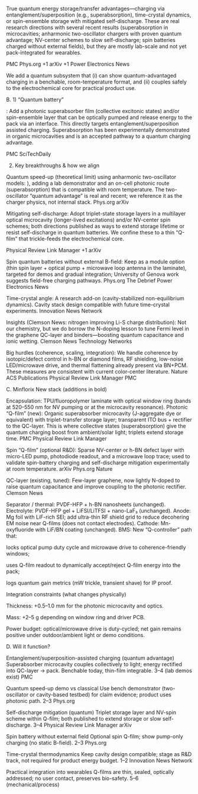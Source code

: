True quantum energy storage/transfer advantages—charging via entanglement/superposition (e.g., superabsorption), 
time-crystal dynamics, or spin-ensemble storage with mitigated self-discharge. 
These are real research directions with several recent results (superabsorption in microcavities; 
anharmonic two-oscillator chargers with proven quantum advantage; NV-center schemes to slow self-discharge;
spin batteries charged without external fields), but they are mostly lab-scale and not yet pack-integrated for wearables. 

PMC Phys.org +1 arXiv +1
Power Electronics News

 We add a quantum subsystem that (i) 
can show quantum-advantaged charging in a benchable, room-temperature format, and (ii) couples
safely to the electrochemical core for practical product use.

B. 1) “Quantum battery” 

: Add a photonic superabsorber film (collective excitonic states) 
and/or spin-ensemble layer that can be optically pumped and release energy to the pack via an interface.
This directly targets entanglement/superposition assisted charging. Superabsorption has been experimentally
demonstrated in organic microcavities and is an accepted pathway to a quantum charging advantage. 

PMC
SciTechDaily

2) Key breakthroughs & how we align

Quantum speed-up (theoretical limit) using anharmonic two-oscillator models: ), adding a 
lab demonstrator and an on-cell photonic route (superabsorption) that is compatible with room temperature. 
The two-oscillator “quantum advantage” is real and recent; we reference it as the charger physics,
not internal stack. 
Phys.org
arXiv

Mitigating self-discharge: Adopt triplet-state storage layers in a multilayer optical microcavity
(longer-lived excitations) and/or NV-center spin schemes; both directions published as ways to extend 
storage lifetime or resist self-discharge in quantum batteries. We confine these to a thin “Q-film” that 
trickle-feeds the electrochemical core. 

Physical Review Link Manager
+1 arXiv

Spin quantum batteries without external B-field: Keep as a module option
(thin spin layer + optical pump + microwave loop antenna in the laminate), 
targeted for demos and gradual integration; University of Genova work suggests field-free charging pathways. 
Phys.org The Debrief
Power Electronics News

Time-crystal angle: A research add-on (cavity-stabilized non-equilibrium dynamics).
Cavity stack design compatible with future time-crystal experiments. 
Innovation News Network

Insights (Clemson News: nitrogen improving Li-S charge distribution): Not our chemistry, 
but we do borrow the N-doping lesson to tune Fermi level in the graphene QC-layer 
and binders—boosting quantum capacitance and ionic wetting. 
Clemson News
Technology Networks

Big hurdles (coherence, scaling, integration): We handle coherence by isotopic/defect 
control in h-BN or diamond films, RF shielding, low-noise LED/microwave drive, and thermal
flattening already present via BN+PCM. These measures are consistent with current color-center literature. 
Nature
ACS Publications
Physical Review Link Manager PMC

C.  Minflorix 
New stack (additions in bold)

Encapsulation: TPU/fluoropolymer laminate with optical window ring (bands at 520–550 nm for NV pumping or at the microcavity resonance).
Photonic “Q-film” (new): Organic superabsorber microcavity (J-aggregate dye or equivalent)
with triplet-transfer storage layer; transparent ITO bus + rectifier to the QC-layer. 
This is where collective states (superabsorption) give the quantum charging boost from ambient/solar light; triplets extend storage time. 
PMC
Physical Review Link Manager

Spin “Q-film” (optional R&D): Sparse NV-center or h-BN defect layer with micro-LED pump, 
photodiode readout, and a microwave loop trace; used to validate spin-battery 
charging and self-discharge mitigation experimentally at room temperature. 
arXiv Phys.org
Nature

QC-layer (existing, tuned): Few-layer graphene, now lightly N-doped to 
raise quantum capacitance and improve coupling to the photonic rectifier. 
Clemson News

Separator / thermal: PVDF-HFP + h-BN nanosheets (unchanged).
Electrolyte: PVDF-HFP gel + LiFSI/LiTFSI + nano-LaF₃ (unchanged).
Anode: Mg foil with LiF-rich SEI; add ultra-thin RF shield grid to reduce decohering EM noise near Q-films (does not contact electrodes).
Cathode: Mn-oxyfluoride with LiF/BN coating (unchanged).
BMS: New “Q-controller” path that:

locks optical pump duty cycle and microwave drive to coherence-friendly windows;

uses Q-film readout to dynamically accept/reject Q-film energy into the pack;

logs quantum gain metrics (mW trickle, transient shave) for IP proof.

Integration constraints (what changes physically)

Thickness: +0.5–1.0 mm for the photonic microcavity and optics.

Mass: +2–5 g depending on window ring and driver PCB.

Power budget: optical/microwave drive is duty-cycled; net gain remains positive under outdoor/ambient light or demo conditions.

D. Will it function?

Entanglement/superposition-assisted charging (quantum advantage)	
Superabsorber microcavity couples collectively to light; energy rectified into QC-layer → pack. 
Benchable today, thin-film integrable.	3–4 (lab demos exist) 
PMC

Quantum speed-up demo vs classical	Use bench demonstrator (two-oscillator or cavity-based testbed) for claim evidence;
product uses photonic path.	2–3 
Phys.org

Self-discharge mitigation (quantum)	Triplet storage layer and NV-spin scheme within Q-film; 
both published to extend storage or slow self-discharge.	3–4 
Physical Review Link Manager
arXiv

Spin battery without external field	Optional spin Q-film; show pump-only charging (no static B-field).	2–3 
Phys.org

Time-crystal thermodynamics	Keep cavity design compatible; stage as R&D track, not required for product energy budget.	1–2 
Innovation News Network

Practical integration into wearables	Q-films are thin, sealed, optically addressed; no user contact,
preserves bio-safety.	5–6 (mechanical/process)
